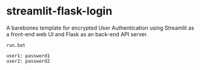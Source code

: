 # streamlit-flask-login
 A barebones template for encrypted User Authentication using Streamlit as a front-end web UI and Flask as an back-end API server.

```
run.bat
```


```
user1: password1
user2: password2
```

